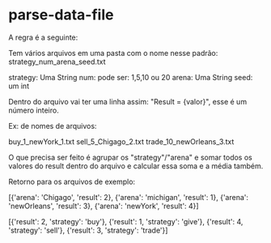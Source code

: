 # parse-data-file

A regra é a seguinte:

Tem vários arquivos em uma pasta com o nome nesse padrão: strategy_num_arena_seed.txt

strategy: Uma String
num: pode ser: 1,5,10 ou 20
arena: Uma String
seed: um int

Dentro do arquivo vai ter uma linha assim: "Result = {valor}", esse é um número inteiro.

Ex: de nomes de arquivos:

buy_1_newYork_1.txt
sell_5_Chigago_2.txt
trade_10_newOrleans_3.txt

O que precisa ser feito é agrupar os "strategy"/"arena" e somar todos os valores do result dentro do arquivo e calcular essa soma e a média também.

Retorno para os arquivos de exemplo:

[{'arena': 'Chigago', 'result': 2}, {'arena': 'michigan', 'result': 1}, {'arena': 'newOrleans', 'result': 3}, {'arena': 'newYork', 'result': 4}]

[{'result': 2, 'strategy': 'buy'}, {'result': 1, 'strategy': 'give'}, {'result': 4, 'strategy': 'sell'}, {'result': 3, 'strategy': 'trade'}]
